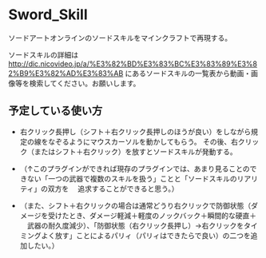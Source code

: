 # Sword_Skill
ソードアートオンラインのソードスキルをマインクラフトで再現する。

ソードスキルの詳細は
　http://dic.nicovideo.jp/a/%E3%82%BD%E3%83%BC%E3%83%89%E3%82%B9%E3%82%AD%E3%83%AB
 にあるソードスキルの一覧表から動画・画像等を検索してください。お願いします。
 
## 予定している使い方
* 右クリック長押し（シフト＋右クリック長押しのほうが良い）をしながら規定の線をなぞるようにマウスカーソルを動かしてもらう。
その後、右クリック（またはシフト＋右クリック）を放すとソードスキルが発動する。

* （↑このプラグインができれば現存のプラグインでは、あまり見ることのできない「一つの武器で複数のスキルを扱う」ことと「ソードスキルのリアリティ」の双方を
　追求することができると思う。）

* （また、シフト＋右クリックの場合は通常どうり右クリックで防御状態（ダメージを受けたとき、ダメージ軽減＋軽度のノックバック＋瞬間的な硬直＋
　武器の耐久度減少）、「防御状態（右クリック長押し）→右クリックをタイミングよく放す」ことによるパリィ（パリィはできたらで良い）の二つを追加したい。）


